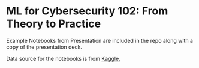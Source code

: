 # ML for Cybersecurity 102: From Theory to Practice
Example Notebooks from Presentation are included in the repo along with a copy of the presentation deck.

Data source for the notebooks is from [Kaggle.](https://www.kaggle.com/datasets/michellevp/dataset-phishing-domain-detection-cybersecurity)

